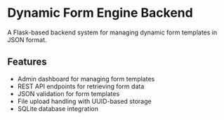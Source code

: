 # Dynamic Form Engine Backend

A Flask-based backend system for managing dynamic form templates in JSON format.

## Features

- Admin dashboard for managing form templates
- REST API endpoints for retrieving form data
- JSON validation for form templates
- File upload handling with UUID-based storage
- SQLite database integration
